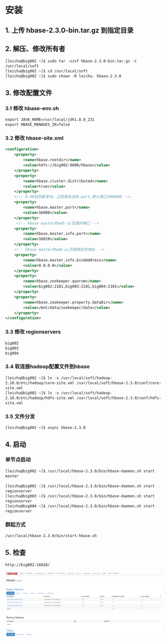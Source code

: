 # 安装

## 1. 上传 hbase-2.3.0-bin.tar.gz 到指定目录
## 2. 解压、修改所有者
```shell
[leichu@big002 ~]$ sudo tar -xzvf hbase-2.3.0-bin.tar.gz -C /usr/local/soft
[leichu@big002 ~]$ cd /usr/local/soft
[leichu@big002 ~]$ sudo chown -R leichu. hbase-2.3.0
```

## 3. 修改配置文件
### 3.1 修改 hbase-env.sh 
```shell
export JAVA_HOME=/usr/local/jdk1.8.0_231
export HBASE_MANAGES_ZK=false
```

### 3.2 修改 hbase-site.xml
```xml
<configuration>
    <property>
        <name>hbase.rootdir</name>
        <value>hdfs://big002:9000/hbase</value>
    </property>
    <property>
        <name>hbase.cluster.distributed</name>
        <value>true</value>
    </property>
    <!-- 0.98后的新变动，之前版本没有.port,默认端口为60000 -->
    <property>
        <name>hbase.master.port</name>
        <value>16000</value>
    </property>
     <!-- hbase master的web ui页面的端口 -->  
    <property>  
        <name>hbase.master.info.port</name>  
        <value>16010</value>
    </property>  
    <!-- hbase master的web ui页面绑定的地址 -->  
    <property>  
        <name>hbase.master.info.bindAddress</name>  
        <value>0.0.0.0</value>
    </property>  
    <property>
        <name>hbase.zookeeper.quorum</name>
        <value>big002:2181,big003:2181,big004:2181</value>
    </property>
    <property>
        <name>hbase.zookeeper.property.dataDir</name>
        <value>/mnt/data/zookeeper/data</value>
    </property>
</configuration>
```

### 3.3 修改 regionservers
```
big002
big003
big004
```

### 3.4 软连接hadoop配置文件到hbase
```shell
[leichu@big002 ~]$ ln -s /usr/local/soft/hadoop-2.10.0/etc/hadoop/core-site.xml /usr/local/soft/hbase-2.3.0/conf/core-site.xml
[leichu@big002 ~]$ ln -s /usr/local/soft/hadoop-2.10.0/etc/hadoop/hdfs-site.xml /usr/local/soft/hbase-2.3.0/conf/hdfs-site.xml
```

### 3.5 文件分发
```shell
[leichu@big002 ~]$ xsync hbase-2.3.0
```

## 4. 启动
### 单节点启动
```shell
[leichu@big002 ~]$ /usr/local/hbase-2.3.0/bin/hbase-daemon.sh start master

[leichu@big002 ~]$ /usr/local/hbase-2.3.0/bin/hbase-daemon.sh start regionserver
[leichu@big003 ~]$ /usr/local/hbase-2.3.0/bin/hbase-daemon.sh start regionserver
[leichu@big004 ~]$ /usr/local/hbase-2.3.0/bin/hbase-daemon.sh start regionserver
```

### 群起方式
```shell
/usr/local/hbase-2.3.0/bin/start-hbase.sh
```

## 5. 检查
```
http://big002:16010/
```

![HBASE首页](/images/bigData/hbase/hbase.png)
